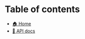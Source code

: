# Table of contents

* [🏠 Home](http://127.0.0.1:5000/o/5adXkyvCwhufPOE1iqxE/s/e9xgQyzZ2aRPuQwkXEqi/)
* [🔌 API docs](README.md)
